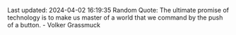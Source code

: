 Last updated: 2024-04-02 16:19:35
Random Quote: The ultimate promise of technology is to make us master of a world that we command by the push of a button. - Volker Grassmuck
